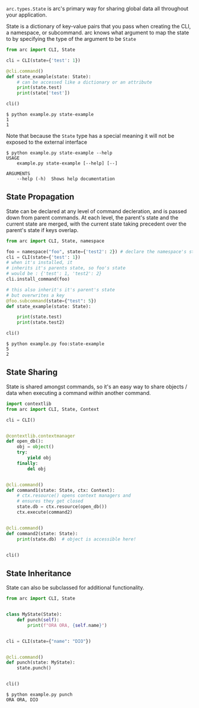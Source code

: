 `arc.types.State` is arc's primary way for sharing global data all throughout your application.

State is a dictionary of key-value pairs that you pass when creating the CLI, a namespace, or subcommand. arc knows what argument to map the state to by specifying the type of the argument to be `State`
```py
from arc import CLI, State

cli = CLI(state={'test': 1})

@cli.command()
def state_example(state: State):
    # can be accessed like a dictionary or an attribute
    print(state.test)
    print(state['test'])

cli()
```

```
$ python example.py state-example
1
1
```
Note that because the `State` type has a special meaning it will not be exposed to the external interface
```
$ python example.py state-example --help
USAGE
    example.py state-example [--help] [--]

ARGUMENTS
    --help (-h)  Shows help documentation
```

## State Propagation
State can be declared at any level of command decleration, and is passed down from parent commands. At each level, the parent's state and the current state are merged, with the current state taking precedent over the parent's state if keys overlap.

```py
from arc import CLI, State, namespace

foo = namespace("foo", state={'test2': 2}) # declare the namespace's state
cli = CLI(state={'test': 1})
# when it's installed, it
# inherits it's parents state, so foo's state
# would be : {'test': 1, 'test2': 2}
cli.install_command(foo)

# this also inherit's it's parent's state
# but overwrites a key
@foo.subcommand(state={"test": 5})
def state_example(state: State):

    print(state.test)
    print(state.test2)

cli()
```

```
$ python example.py foo:state-example
5
2
```

## State Sharing
State is shared amongst commands, so it's an easy way to share objects / data when executing a command *within* another command.
```py
import contextlib
from arc import CLI, State, Context

cli = CLI()


@contextlib.contextmanager
def open_db():
    obj = object()
    try:
        yield obj
    finally:
        del obj


@cli.command()
def command1(state: State, ctx: Context):
    # ctx.resource() opens context managers and
    # ensures they get closed
    state.db = ctx.resource(open_db())
    ctx.execute(command2)


@cli.command()
def command2(state: State):
    print(state.db)  # object is accessible here!


cli()

```

## State Inheritance
State can also be subclassed for additional functionality.

```py
from arc import CLI, State


class MyState(State):
    def punch(self):
        print(f"ORA ORA, {self.name}")


cli = CLI(state={"name": "DIO"})


@cli.command()
def punch(state: MyState):
    state.punch()


cli()
```


```
$ python example.py punch
ORA ORA, DIO
```
